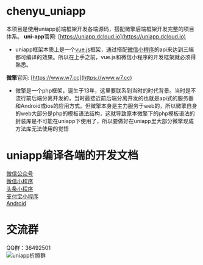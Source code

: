 # chenyu_uniapp

本项目是使用uniapp前端框架开发各端源码，搭配微擎后端框架开发完整的项目体系。
**uni-app**官网: [https://uniapp.dcloud.io](https://uniapp.dcloud.io)
* uniapp框架本质上是一个[vue.js](https://cn.vuejs.org)框架，通过搭配[微信小程序](https://developers.weixin.qq.com/miniprogram/dev/framework/)的api来达到三端都可编译的效果。所以在上手之前，vue.js和微信小程序的开发框架就必须得熟悉。

**微擎**官网: [https://www.w7.cc](https://www.w7.cc)
* 微擎是一个php框架，诞生于13年，这里要联系到当时的时代背景。当时是不流行前后端分离开发的，当时最接近前后端分离开发的也就是api式的服务器和Android或ios的应用方式。但微擎本身是主力服务于web的，所以微擎自身的web大部分是php的模板语法结构，这就导致原本微擎下的php模板语法的封装库是不可能在uniapp下使用了，所以要做好在uniapp里大部分微擎现成方法库无法使用的觉悟

# uniapp编译各端的开发文档
[微信公众号](/branch_doc/h5_weixin.md)<br>
[微信小程序](/branch_doc/mp_weixin.md)<br>
[头条小程序](/branch_doc/mp_toutiao.md)<br>
[支付宝小程序](/branch_doc/mp_alipay.md)<br>
[Android](/branch_doc/app_android.md)

# 交流群
QQ群：36492501<br>
![uniapp折腾群](https://weiqing.chenyuwulu.top/attachment/uniapp.png "群")

